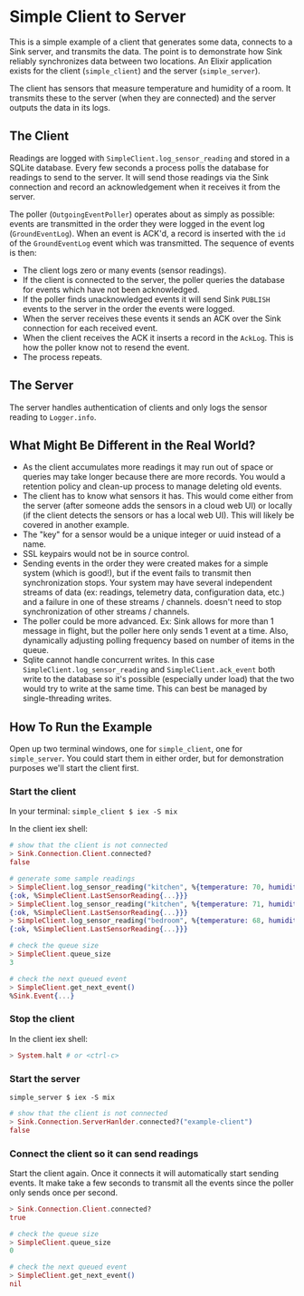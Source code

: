 # Simple Client to Server

This is a simple example of a client that generates some data, connects to a Sink server, and transmits the data. The point is to demonstrate how Sink reliably synchronizes data between two locations. An Elixir application exists for the client (`simple_client`) and the server (`simple_server`).

The client has sensors that measure temperature and humidity of a room. It transmits these to the server (when they are connected) and the server outputs the data in its logs.

## The Client

Readings are logged with `SimpleClient.log_sensor_reading` and stored in a SQLite database. Every few seconds a process polls the database for readings to send to the server. It will send those readings via the Sink connection and record an acknowledgement when it receives it from the server.

The poller (`OutgoingEventPoller`) operates about as simply as possible: events are transmitted in the order they were logged in the event log (`GroundEventLog`). When an event is ACK'd, a record is inserted with the `id` of the `GroundEventLog` event which was transmitted. The sequence of events is then:

* The client logs zero or many events (sensor readings).
* If the client is connected to the server, the poller queries the database for events which have not been acknowledged.
* If the poller finds unacknowledged events it will send Sink `PUBLISH` events to the server in the order the events were logged.
* When the server receives these events it sends an ACK over the Sink connection for each received event.
* When the client receives the ACK it inserts a record in the `AckLog`. This is how the poller know not to resend the event.
* The process repeats.

## The Server

The server handles authentication of clients and only logs the sensor reading to `Logger.info`.

## What Might Be Different in the Real World?

* As the client accumulates more readings it may run out of space or queries may take longer because there are more records. You would a retention policy and clean-up process to manage deleting old events.
* The client has to know what sensors it has. This would come either from the server (after someone adds the sensors in a cloud web UI) or locally (if the client detects the sensors or has a local web UI). This will likely be covered in another example.
* The "key" for a sensor would be a unique integer or uuid instead of a name.
* SSL keypairs would not be in source control.
* Sending events in the order they were created makes for a simple system (which is good!), but if the event fails to transmit then synchronization stops. Your system may have several independent streams of data (ex: readings, telemetry data, configuration data, etc.) and a failure in one of these streams / channels. doesn't need to stop synchronization of other streams / channels.
* The poller could be more advanced. Ex: Sink allows for more than 1 message in flight, but the poller here only sends 1 event at a time. Also, dynamically adjusting polling frequency based on number of items in the queue.
* Sqlite cannot handle concurrent writes. In this case `SimpleClient.log_sensor_reading` and `SimpleClient.ack_event` both write to the database so it's possible (especially under load) that the two would try to write at the same time. This can best be managed by single-threading writes.


## How To Run the Example

Open up two terminal windows, one for `simple_client`, one for `simple_server`. You could start them in either order, but for demonstration purposes we'll start the client first.

### Start the client

In your terminal: `simple_client $ iex -S mix`

In the client iex shell:
```elixir
# show that the client is not connected
> Sink.Connection.Client.connected?
false

# generate some sample readings
> SimpleClient.log_sensor_reading("kitchen", %{temperature: 70, humidity: 40})
{:ok, %SimpleClient.LastSensorReading{...}}}
> SimpleClient.log_sensor_reading("kitchen", %{temperature: 71, humidity: 39})
{:ok, %SimpleClient.LastSensorReading{...}}}
> SimpleClient.log_sensor_reading("bedroom", %{temperature: 68, humidity: 35})
{:ok, %SimpleClient.LastSensorReading{...}}}

# check the queue size
> SimpleClient.queue_size
3

# check the next queued event
> SimpleClient.get_next_event()
%Sink.Event{...}
```

### Stop the client
In the client iex shell:
```elixir
> System.halt # or <ctrl-c>
```

### Start the server

`simple_server $ iex -S mix`

```elixir
# show that the client is not connected
> Sink.Connection.ServerHanlder.connected?("example-client")
false
```

### Connect the client so it can send readings

Start the client again. Once it connects it will automatically start sending events. It make take a few seconds to transmit all the events since the poller only sends once per second.
```elixir
> Sink.Connection.Client.connected?
true

# check the queue size
> SimpleClient.queue_size
0

# check the next queued event
> SimpleClient.get_next_event()
nil
```